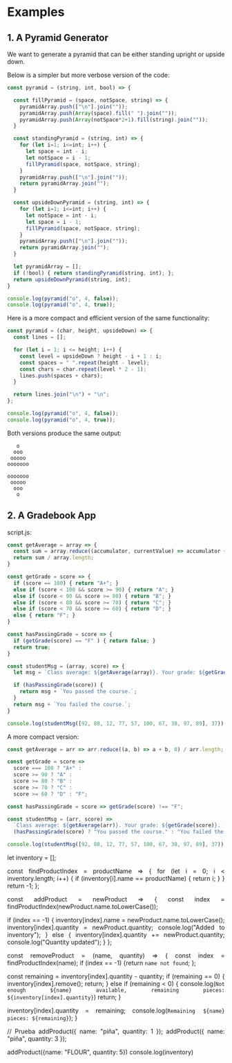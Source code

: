 <div style="text-align: justify">

# Examples

## 1. A Pyramid Generator

We want to generate a pyramid that can be either standing upright or upside down.

Below is a simpler but more verbose version of the code:

```js
const pyramid = (string, int, bool) => {

  const fillPyramid = (space, notSpace, string) => {
    pyramidArray.push(["\n"].join(""));
    pyramidArray.push(Array(space).fill(" ").join(""));
    pyramidArray.push(Array(notSpace*2+1).fill(string).join(""));
  }

  const standingPyramid = (string, int) => {
    for (let i=1; i<=int; i++) {
      let space = int - i;
      let notSpace = i - 1;
      fillPyramid(space, notSpace, string);
    }
    pyramidArray.push(["\n"].join(""));
    return pyramidArray.join("");
  }

  const upsideDownPyramid = (string, int) => {
    for (let i=1; i<=int; i++) {
      let notSpace = int - i;
      let space = i - 1;
      fillPyramid(space, notSpace, string);
    }
    pyramidArray.push(["\n"].join(""));
    return pyramidArray.join("");
  }

  let pyramidArray = [];
  if (!bool) { return standingPyramid(string, int); };
  return upsideDownPyramid(string, int);
}

console.log(pyramid("o", 4, false));
console.log(pyramid("o", 4, true));
```

Here is a more compact and efficient version of the same functionality:

```js
const pyramid = (char, height, upsideDown) => {
  const lines = [];

  for (let i = 1; i <= height; i++) {
    const level = upsideDown ? height - i + 1 : i;
    const spaces = " ".repeat(height - level);
    const chars = char.repeat(level * 2 - 1);
    lines.push(spaces + chars);
  }

  return lines.join("\n") + "\n";
};

console.log(pyramid("o", 4, false));
console.log(pyramid("o", 4, true));
```

Both versions produce the same output:

```none
   o
  ooo
 ooooo
ooooooo

ooooooo
 ooooo
  ooo
   o

```

## 2. A Gradebook App

script.js: 

```js
const getAverage = array => {
  const sum = array.reduce((accumulator, currentValue) => accumulator + currentValue, 0);
  return sum / array.length;
}

const getGrade = score => {
  if (score == 100) { return "A+"; }
  else if (score < 100 && score >= 90) { return "A"; }
  else if (score < 90 && score >= 80) { return "B"; }
  else if (score < 80 && score >= 70) { return "C"; }
  else if (score < 70 && score >= 60) { return "D"; }
  else { return "F"; }
}

const hasPassingGrade = score => {
  if (getGrade(score) == "F" ) { return false; }
  return true;
}

const studentMsg = (array, score) => {
  let msg = `Class average: ${getAverage(array)}. Your grade: ${getGrade(score)}. `;

  if (hasPassingGrade(score)) {
    return msg + `You passed the course.`;
  } 
  return msg + `You failed the course.`;
}

console.log(studentMsg([92, 88, 12, 77, 57, 100, 67, 38, 97, 89], 37));

```

A more compact version:

```js
const getAverage = arr => arr.reduce((a, b) => a + b, 0) / arr.length;

const getGrade = score =>
  score === 100 ? "A+" :
  score >= 90 ? "A" :
  score >= 80 ? "B" :
  score >= 70 ? "C" :
  score >= 60 ? "D" : "F";

const hasPassingGrade = score => getGrade(score) !== "F";

const studentMsg = (arr, score) =>
  `Class average: ${getAverage(arr)}. Your grade: ${getGrade(score)}. ` +
  (hasPassingGrade(score) ? "You passed the course." : "You failed the course.");

console.log(studentMsg([92, 88, 12, 77, 57, 100, 67, 38, 97, 89], 37));
```

let inventory = [];

const findProductIndex = productName => {
  for (let i = 0; i < inventory.length; i++) {
    if (inventory[i].name == productName) {
      return i;
    }
  }
  return -1;
};

const addProduct = newProduct => {
  const index = findProductIndex(newProduct.name.toLowerCase());

  if (index == -1) {
    inventory[index].name = newProduct.name.toLowerCase();
    inventory[index].quantity = newProduct.quantity;
    console.log("Added to inventory");
  } else {
    inventory[index].quantity += newProduct.quantity;
    console.log("Quantity updated");
  }
};

const removeProduct = (name, quantity) => {
  const index = findProductIndex(name);
  if (index == -1) {return `name not found`; };

  const remaining = inventory[index].quantity - quantity;
  if (remaining == 0) {
    inventory[index].remove();
    return;
  } else if (remaining < 0) {
    console.log(`Not enough ${name} available, remaining pieces: ${inventory[index].quantity}`)
    return;
  }

  inventory[index].quantity = remaining;
  console.log(`Remaining ${name} pieces: ${remaining}`);
}


// Prueba
addProduct({ name: "piña", quantity: 1 });
addProduct({ name: "piña", quantity: 3 });

addProduct({name: "FLOUR", quantity: 5})
console.log(inventory)


</div>